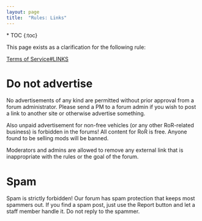 ```yaml
---
layout: page
title:  "Rules: Links"
---
```


<div class="toc" markdown="1">
  * TOC
  {:toc}
</div>

This page exists as a clarification for the following rule:

[Terms of Service#LINKS](/rules/terms-of-service/#links)

# Do not advertise

No advertisements of any kind are permitted without prior approval from a forum administrator. Please send a PM to a forum admin if you wish to post a link to another site or otherwise advertise something.

Also unpaid advertisement for non-free vehicles (or any other RoR-related business) is forbidden in the forums! All content for RoR is free. Anyone found to be selling mods will be banned.

Moderators and admins are allowed to remove any external link that is inappropriate with the rules or the goal of the forum.

# Spam 

Spam is strictly forbidden! Our forum has spam protection that keeps most spammers out. If you find a spam post, just use the Report button and let a staff member handle it. Do not reply to the spammer.